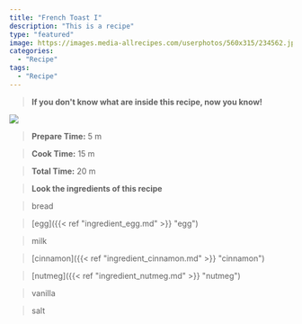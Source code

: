```yaml
---
title: "French Toast I"
description: "This is a recipe"
type: "featured"
image: https://images.media-allrecipes.com/userphotos/560x315/234562.jpg
categories: 
  - "Recipe"
tags: 
  - "Recipe"
---
```



>**If you don't know what are inside this recipe, now you know!**

![](../images/Recipes-Banner.jpg)
> **Prepare Time:** 5 m


> **Cook Time:** 15 m


> **Total Time:** 20 m

> **Look the ingredients of this recipe**

> bread

> [egg]({{< ref "ingredient_egg.md" >}} "egg")

> milk

> [cinnamon]({{< ref "ingredient_cinnamon.md" >}} "cinnamon")

> [nutmeg]({{< ref "ingredient_nutmeg.md" >}} "nutmeg")

> vanilla

> salt

